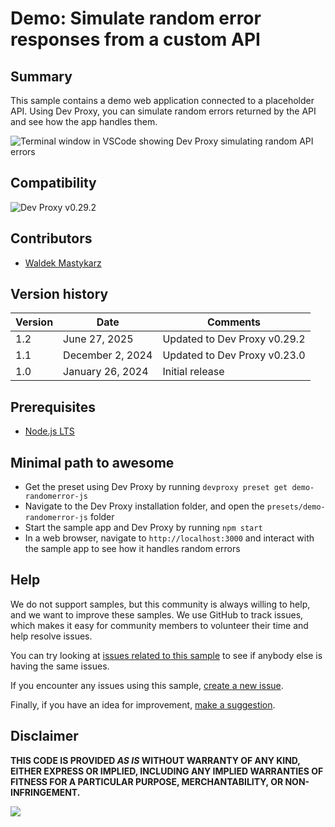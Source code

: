# Demo: Simulate random error responses from a custom API

## Summary

This sample contains a demo web application connected to a placeholder API. Using Dev Proxy, you can simulate random errors returned by the API and see how the app handles them.

![Terminal window in VSCode showing Dev Proxy simulating random API errors](assets/devproxy-random-errors.png)

## Compatibility

![Dev Proxy v0.29.2](https://aka.ms/devproxy/badge/v0.29.2)

## Contributors

- [Waldek Mastykarz](https://github.com/waldekmastykarz)

## Version history

Version|Date|Comments
-------|----|--------
1.2|June 27, 2025|Updated to Dev Proxy v0.29.2
1.1|December 2, 2024|Updated to Dev Proxy v0.23.0
1.0|January 26, 2024|Initial release

## Prerequisites

- [Node.js LTS](https://nodejs.org)

## Minimal path to awesome

- Get the preset using Dev Proxy by running `devproxy preset get demo-randomerror-js`
- Navigate to the Dev Proxy installation folder, and open the `presets/demo-randomerror-js` folder
- Start the sample app and Dev Proxy by running `npm start`
- In a web browser, navigate to `http://localhost:3000` and interact with the sample app to see how it handles random errors

## Help

We do not support samples, but this community is always willing to help, and we want to improve these samples. We use GitHub to track issues, which makes it easy for  community members to volunteer their time and help resolve issues.

You can try looking at [issues related to this sample](https://github.com/pnp/proxy-samples/issues?q=label%3A%22sample%3A%20demo-randomerror-js%22) to see if anybody else is having the same issues.

If you encounter any issues using this sample, [create a new issue](https://github.com/pnp/proxy-samples/issues/new).

Finally, if you have an idea for improvement, [make a suggestion](https://github.com/pnp/proxy-samples/issues/new).

## Disclaimer

**THIS CODE IS PROVIDED *AS IS* WITHOUT WARRANTY OF ANY KIND, EITHER EXPRESS OR IMPLIED, INCLUDING ANY IMPLIED WARRANTIES OF FITNESS FOR A PARTICULAR PURPOSE, MERCHANTABILITY, OR NON-INFRINGEMENT.**

![](https://m365-visitor-stats.azurewebsites.net/SamplesGallery/pnp-devproxy-demo-randomerror-js)

